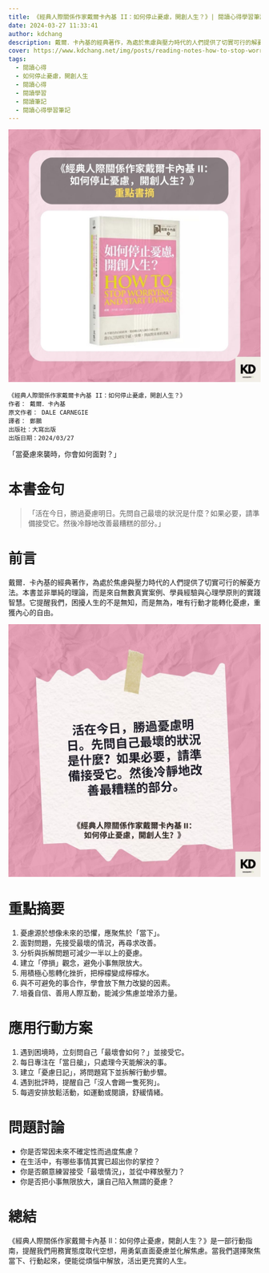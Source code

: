 ```yaml
---
title: 《經典人際關係作家戴爾卡內基 II：如何停止憂慮，開創人生？》| 閱讀心得學習筆記
date: 2024-03-27 11:33:41
author: kdchang
description: 戴爾．卡內基的經典著作，為處於焦慮與壓力時代的人們提供了切實可行的解憂方法。本書並非單純的理論，而是來自無數真實案例、學員經驗與心理學原則的實踐智慧。它提醒我們，困擾人生的不是無知，而是無為，唯有行動才能轉化憂慮，重獲內心的自由。
cover: https://www.kdchang.net/img/posts/reading-notes-how-to-stop-worrying-and-start-living-1.jpg
tags:
  - 閱讀心得
  - 如何停止憂慮，開創人生
  - 閱讀心得
  - 閱讀學習
  - 閱讀筆記
  - 閱讀心得學習筆記
---
```


![](img/posts/reading-notes-how-to-stop-worrying-and-start-living-1.jpg)

```
《經典人際關係作家戴爾卡內基 II：如何停止憂慮，開創人生？》
作者： 戴爾．卡內基
原文作者： DALE CARNEGIE
譯者： 鄭鵬
出版社：大寫出版
出版日期：2024/03/27
```

「當憂慮來襲時，你會如何面對？」

# 本書金句

> 「活在今日，勝過憂慮明日。先問自己最壞的狀況是什麼？如果必要，請準備接受它。然後冷靜地改善最糟糕的部分。」

# 前言

戴爾．卡內基的經典著作，為處於焦慮與壓力時代的人們提供了切實可行的解憂方法。本書並非單純的理論，而是來自無數真實案例、學員經驗與心理學原則的實踐智慧。它提醒我們，困擾人生的不是無知，而是無為，唯有行動才能轉化憂慮，重獲內心的自由。

![](img/posts/reading-notes-how-to-stop-worrying-and-start-living-2.jpg)

# 重點摘要

1. 憂慮源於想像未來的恐懼，應聚焦於「當下」。
2. 面對問題，先接受最壞的情況，再尋求改善。
3. 分析與拆解問題可減少一半以上的憂慮。
4. 建立「停損」觀念，避免小事無限放大。
5. 用積極心態轉化挫折，把檸檬變成檸檬水。
6. 與不可避免的事合作，學會放下無力改變的因素。
7. 培養自信、善用人際互動，能減少焦慮並增添力量。

# 應用行動方案

1. 遇到困境時，立刻問自己「最壞會如何？」並接受它。
2. 每日專注在「當日艙」，只處理今天能解決的事。
3. 建立「憂慮日記」，將問題寫下並拆解行動步驟。
4. 遇到批評時，提醒自己「沒人會踢一隻死狗」。
5. 每週安排放鬆活動，如運動或閱讀，舒緩情緒。

# 問題討論

- 你是否常因未來不確定性而過度焦慮？
- 在生活中，有哪些事情其實已超出你的掌控？
- 你是否願意練習接受「最壞情況」，並從中釋放壓力？
- 你是否把小事無限放大，讓自己陷入無謂的憂慮？

# 總結

《經典人際關係作家戴爾卡內基 II：如何停止憂慮，開創人生？》是一部行動指南，提醒我們用務實態度取代空想，用勇氣直面憂慮並化解焦慮。當我們選擇聚焦當下、行動起來，便能從煩惱中解放，活出更充實的人生。
